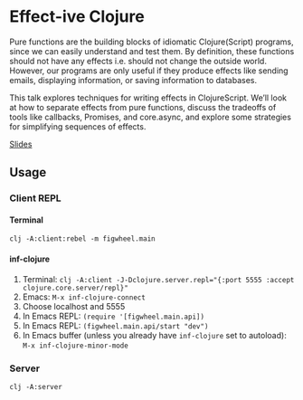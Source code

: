 # Effect-ive Clojure

Pure functions are the building blocks of idiomatic Clojure(Script) programs, since we can easily understand and test them. By definition, these functions should not have any effects i.e. should not change the outside world. However, our programs are only useful if they produce effects like sending emails, displaying information, or saving information to databases.

This talk explores techniques for writing effects in ClojureScript. We’ll look at how to separate effects from pure functions, discuss the tradeoffs of tools like callbacks, Promises, and core.async, and explore some strategies for simplifying sequences of effects.

[Slides](https://goo.gl/YNRQkz)

## Usage

### Client REPL

#### Terminal

`clj -A:client:rebel -m figwheel.main`

#### inf-clojure

1. Terminal: `clj -A:client -J-Dclojure.server.repl="{:port 5555 :accept clojure.core.server/repl}"`
1. Emacs: `M-x inf-clojure-connect`
1. Choose localhost and 5555
1. In Emacs REPL: `(require '[figwheel.main.api])`
1. In Emacs REPL: `(figwheel.main.api/start "dev")`
1. In Emacs buffer (unless you already have `inf-clojure` set to autoload): `M-x inf-clojure-minor-mode`

### Server

`clj -A:server`